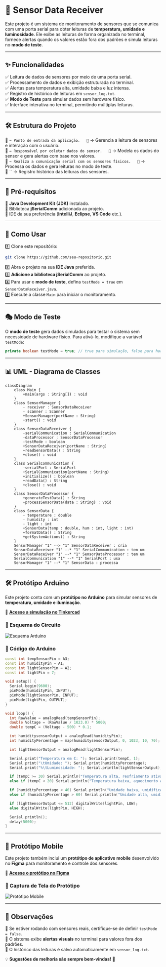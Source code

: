 # 📡 Sensor Data Receiver

Este projeto é um sistema de monitoramento de sensores que se comunica com uma porta serial para obter leituras de **temperatura, umidade e luminosidade**. Ele exibe as leituras de forma organizada no terminal, fornece alertas quando os valores estão fora dos padrões e simula leituras no **modo de teste**.

---

## ✨ Funcionalidades

✅ Leitura de dados de sensores por meio de uma porta serial.\
✅ Processamento de dados e exibição estruturada no terminal.\
✅ Alertas para temperatura alta, umidade baixa e luz intensa.\
✅ Registro de histórico de leituras em `sensor_log.txt`.\
✅ **Modo de Teste** para simular dados sem hardware físico.\
✅ Interface interativa no terminal, permitindo múltiplas leituras.

---

## 🛠 Estrutura do Projeto

📂 `→ Ponto de entrada da aplicação.   📂` → Gerencia a leitura de sensores e interação com o usuário.\
📂 `→ Responsável por coletar dados do sensor.   📂` → Modela os dados do sensor e gera alertas com base nos valores.\
📂 `→ Realiza a comunicação serial com os sensores físicos.   📂` → Processa os dados e gera leituras no modo de teste.\
📂 \`\` → Registro histórico das leituras dos sensores.

---

## 🔧 Pré-requisitos

📌 **Java Development Kit (JDK)** instalado.\
📌 Biblioteca **jSerialComm** adicionada ao projeto.\
📌 IDE da sua preferência (**IntelliJ**, **Eclipse**, **VS Code** etc.).

---

## 🚀 Como Usar

1️⃣ Clone este repositório:

```sh
git clone https://github.com/seu-repositorio.git
```

2️⃣ Abra o projeto na sua **IDE Java** preferida.\
3️⃣ **Adicione a biblioteca jSerialComm** ao projeto.\
4️⃣ Para usar o **modo de teste**, defina `testMode = true` em `SensorDataReceiver.java`.\
5️⃣ Execute a classe `Main` para iniciar o monitoramento.

---

## 🎭 Modo de Teste

O **modo de teste** gera dados simulados para testar o sistema sem necessidade de hardware físico. Para ativá-lo, modifique a variável `testMode`:

```java
private boolean testMode = true; // true para simulação, false para hardware físico
```

---

## 📊 UML - Diagrama de Classes

```mermaid
classDiagram
    class Main {
        +main(args : String[]) : void
    }
    class SensorManager {
        - receiver : SensorDataReceiver
        - scanner : Scanner
        +SensorManager(portName : String)
        +start() : void
    }
    class SensorDataReceiver {
        -serialCommunication : SerialCommunication
        -dataProcessor : SensorDataProcessor
        -testMode : boolean
        +SensorDataReceiver(portName : String)
        +readSensorData() : String
        +close() : void
    }
    class SerialCommunication {
        -serialPort : SerialPort
        +SerialCommunication(portName : String)
        +initialize() : boolean
        +readData() : String
        +close() : void
    }
    class SensorDataProcessor {
        +generateTestData() : String
        +processSensorData(data : String) : void
    }
    class SensorData {
        - temperature : double
        - humidity : int
        - light : int
        +SensorData(temp : double, hum : int, light : int)
        +formatData() : String
        +getSystemActions() : String
    }
    SensorManager "1" --> "1" SensorDataReceiver : cria
    SensorDataReceiver "1" --* "1" SerialCommunication : tem um
    SensorDataReceiver "1" --* "1" SensorDataProcessor : tem um
    SerialCommunication "1" --* "1" SerialPort : usa
    SensorManager "1" --* "1" SensorData : processa
```

---

## 🛠 Protótipo Arduino

Este projeto conta com um **protótipo no Arduino** para simular sensores de **temperatura, umidade e iluminação**.

🔗 [**Acesse a simulação no Tinkercad**](https://www.tinkercad.com/things/6uVQnDJF6tp/editel?sharecode=StbhpyHQ2qmJCWu9OA0liCQtoXbzjIlvm1-s5xy-HCU)

### 📸 Esquema do Circuito

![Esquema Arduino](images/arduino_circuit.png)
### 📜 Código do Arduino

```cpp
const int tempSensorPin = A3;
const int humidityPin = A1;
const int lightSensorPin = A2;
const int lightPin = 7;

void setup() {
  Serial.begin(9600);
  pinMode(humidityPin, INPUT);
  pinMode(lightSensorPin, INPUT);
  pinMode(lightPin, OUTPUT);
}

void loop() {
  int RawValue = analogRead(tempSensorPin);
  double Voltage = (RawValue / 1023.0) * 5000;
  double tempC = (Voltage - 500) * 0.1;

  int humiditysensorOutput = analogRead(humidityPin);
  int humidityPercentage = map(humiditysensorOutput, 0, 1023, 10, 70);

  int lightSensorOutput = analogRead(lightSensorPin);

  Serial.print("Temperatura em C: "); Serial.print(tempC, 1);
  Serial.print("\tUmidade: "); Serial.print(humidityPercentage);
  Serial.print("%\tLuminosidade: "); Serial.println(lightSensorOutput);

  if (tempC >= 30) Serial.println("Temperatura alta, resfriamento ativado.");
  else if (tempC < 20) Serial.println("Temperatura baixa, aquecimento ativado.");

  if (humidityPercentage < 40) Serial.println("Umidade baixa, umidificação ativada.");
  else if (humidityPercentage > 60) Serial.println("Umidade alta, umidificação desativada.");

  if (lightSensorOutput <= 512) digitalWrite(lightPin, LOW);
  else digitalWrite(lightPin, HIGH);

  Serial.println();
  delay(5000);
}
```

---

## 📱 Protótipo Mobile

Este projeto também inclui um **protótipo de aplicativo mobile** desenvolvido no **Figma** para monitoramento e controle dos sensores.

🔗 [**Acesse o protótipo no Figma**](https://www.figma.com/design/FcUjUmA3Yr3K1A1IGixOBM/Smart-Home---prototipo-PI?node-id=0-1&t=7nGNZpZq1SkoGvcp-1)

### 📸 Captura de Tela do Protótipo


![Protótipo Mobile](images/mobile_prototype.png)

---

## 📌 Observações

🔹 Se estiver rodando com sensores reais, certifique-se de definir `testMode = false`.\
🔹 O sistema exibe **alertas visuais** no terminal para valores fora dos padrões.\
🔹 O histórico das leituras é salvo automaticamente em `sensor_log.txt`.

💡 **Sugestões de melhoria são sempre bem-vindas!** 🚀

